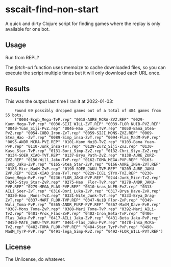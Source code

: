 # sscait-find-non-start

A quick and dirty Clojure script for finding games where the replay is only available for one bot.

## Usage

Run from REPL?

The *fetch-url* function uses memoize to cache downloaded files, so you can execute the script multiple times but it will only download each URL once.

## Results

This was the output last time I ran it at 2022-01-03:

        Found 69 possibly dropped games out of a total of 484 games from 55 bots.
        ("0004-Ecgb_Mega-TvP.rep" "0018-AURE_MCRA-ZVZ.REP" "0029-Kaon_Mega-TvP.rep" "0030-SIJI_WILL-ZVT.REP" "0039-FLOR_NUIB-PVZ.REP" "0040-Yuan_Siji-PvZ.rep" "0046-Hao _Jaku-TvP.rep" "0050-Bana_Stea-PvZ.rep" "0054-CUBO_Iron-ZvT.rep" "0059-SIJI_MONS-ZVZ.REP" "0069-Stea_Hao -ZvT.rep" "0089-Simp_insa-ZvT.rep" "0094-Flas_MadM-PvP.rep" "0095-ANDR_MCRA-PVZ.REP" "0101-Kaon_NuiB-TvZ.rep" "0103-Bana_Yuan-PvP.rep" "0110-Junk_insa-TvT.rep" "0129-ZurZ_Siji-ZvZ.rep" "0130-Kaso_Star-TvP.rep" "0131-Bori_Simp-ZvZ.rep" "0132-Chri_Styx-ZvZ.rep" "0134-SOER_XIAO-TVT.REP" "0137-Brya_Path-ZvZ.rep" "0138-AURE_ZURZ-ZVZ.REP" "0156-Will_Jaku-TvP.rep" "0162-TOMA_MEGA-PVP.REP" "0163-Jump_Jaku-ZvP.rep" "0165-Stea_Star-ZvP.rep" "0166-AURE_INSA-ZVT.REP" "0183-Micr_MadM-ZvP.rep" "0190-SOER_JAKU-TVP.REP" "0209-AURE_JAKU-ZVP.REP" "0218-XIAO_insa-TvT.rep" "0229-ICEL_STYX-TVZ.REP" "0230-Dave_Mega-RvP.rep" "0236-FLOR_JAKU-PVP.REP" "0244-Junk_Micr-TvZ.rep" "0245-Styx_Star-ZvP.rep" "0275-Hao _Flor-TvP.rep" "0278-ANDR_JAKU-PVP.REP" "0279-MEGA_FLAS-PVP.REP" "0310-kras_NLPR-PvZ.rep" "0313-AILi_Soer-ZvT.rep" "0316-Bori_Luka-ZvP.rep" "0317-Brya_Dave-ZvR.rep" "0330-Hao _Mons-TvZ.rep" "0331-Nite_Junk-TvT.rep" "0333-Brya_Drag-ZvT.rep" "0337-MART_FLOR-TVP.REP" "0347-NuiB_Flor-ZvP.rep" "0349-Wuli_Toma-PvP.rep" "0365-ANDR_PURP-PVP.REP" "0367-MadM_Dave-PvR.rep" "0387-Mons_Toma-ZvP.rep" "0388-Mari_Toma-TvP.rep" "0392-Mari_AILi-TvZ.rep" "0401-Prox_Flas-ZvP.rep" "0402-Iron_Beta-TvP.rep" "0406-Flas_Jaku-PvP.rep" "0417-AILi_Jaku-ZvP.rep" "0431-Beta_Jaku-PvP.rep" "0450-MATE_JAKU-TVP.REP" "0461-Flas_Jaku-PvP.rep" "0478-insa_McRa-TvZ.rep" "0482-TOMA_FLOR-PVP.REP" "0484-Star_TyrP-PvP.rep" "0490-MadM_TyrP-PvP.rep" "0491-lega_Simp-RvZ.rep" "0492-FLOR_WILL-PVT.REP")

## License

The Unlicense, do whatever.
